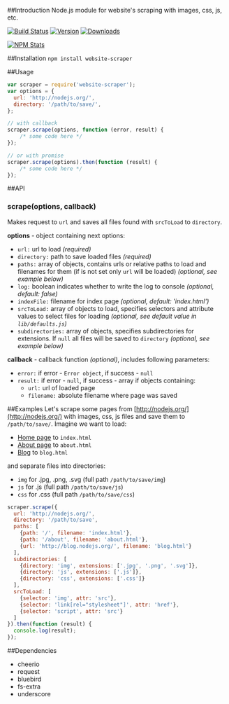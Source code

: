 ##Introduction
Node.js module for website's scraping with images, css, js, etc. 

[![Build Status](https://travis-ci.org/s0ph1e/node-website-scraper.svg?branch=master)](https://travis-ci.org/s0ph1e/node-website-scraper)
[![Version](https://img.shields.io/npm/v/website-scraper.svg)](https://www.npmjs.org/package/website-scraper)
[![Downloads](https://img.shields.io/npm/dm/website-scraper.svg)](https://www.npmjs.org/package/website-scraper)

[![NPM Stats](https://nodei.co/npm/website-scraper.png?downloadRank=true&stars=true)](https://www.npmjs.org/package/website-scraper)

##Installation
`npm install website-scraper`

##Usage
```javascript
var scraper = require('website-scraper'); 
var options = {
  url: 'http://nodejs.org/',
  directory: '/path/to/save/',
};

// with callback
scraper.scrape(options, function (error, result) {
	/* some code here */
});

// or with promise
scraper.scrape(options).then(function (result) {
	/* some code here */
});
```

##API
### scrape(options, callback)
Makes request to `url` and saves all files found with `srcToLoad` to `directory`. 

**options** - object containing next options:

 - `url:` url to load *(required)*
 - `directory:` path to save loaded files *(required)*
 - `paths:` array of objects, contains urls or relative paths to load and filenames for them (if is not set only `url` will be loaded) *(optional, see example below)*
 - `log:` boolean indicates whether to write the log to console *(optional, default: false)*
 - `indexFile:` filename for index page *(optional, default: 'index.html')*
 - `srcToLoad:` array of objects to load, specifies selectors and attribute values to select files for loading *(optional, see default value in `lib/defaults.js`)*
 - `subdirectories:` array of objects, specifies subdirectories for extensions. If `null` all files will be saved to `directory` *(optional, see example below)*
 
 
**callback** - callback function *(optional)*, includes following parameters:
 
  - `error:` if error - `Error object`, if success - `null`
  - `result:` if error - `null`, if success - array if objects containing:
    - `url:` url of loaded page
    - `filename:` absolute filename where page was saved


##Examples
Let's scrape some pages from [http://nodejs.org/](http://nodejs.org/) with images, css, js files and save them to `/path/to/save/`. 
Imagine we want to load:
  - [Home page](http://nodejs.org/) to `index.html`
  - [About page](http://nodejs.org/about/) to `about.html`
  - [Blog](http://blog.nodejs.org/) to `blog.html`
  
and separate files into directories:

  - `img` for .jpg, .png, .svg (full path `/path/to/save/img`) 
  - `js` for .js (full path `/path/to/save/js`)
  - `css` for .css (full path `/path/to/save/css`)

```javascript
scraper.scrape({
  url: 'http://nodejs.org/',
  directory: '/path/to/save',
  paths: [
    {path: '/', filename: 'index.html'},
    {path: '/about', filename: 'about.html'},
    {url: 'http://blog.nodejs.org/', filename: 'blog.html'}
  ],
  subdirectories: [
    {directory: 'img', extensions: ['.jpg', '.png', '.svg']},
    {directory: 'js', extensions: ['.js']},
    {directory: 'css', extensions: ['.css']}
  ],
  srcToLoad: [
    {selector: 'img', attr: 'src'},
    {selector: 'link[rel="stylesheet"]', attr: 'href'},
    {selector: 'script', attr: 'src'}
  ]
}).then(function (result) {
  console.log(result);
});
```

##Dependencies

 - cheerio
 - request
 - bluebird
 - fs-extra
 - underscore
